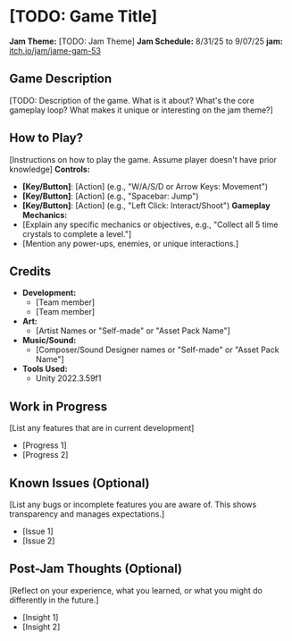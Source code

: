 # [TODO: Game Title]
**Jam Theme:** [TODO: Jam Theme]
**Jam Schedule:** 8/31/25 to 9/07/25
**jam:** [itch.io/jam/jame-gam-53](https://itch.io/jam/jame-gam-53)

## Game Description
[TODO: Description of the game. What is it about? What's the core gameplay loop? What makes it unique or interesting on the jam theme?]
## How to Play?
[Instructions on how to play the game. Assume player doesn't have prior knowledge]
**Controls:**
* **[Key/Button]**: [Action] (e.g., "W/A/S/D or Arrow Keys: Movement")
* **[Key/Button]**: [Action] (e.g., "Spacebar: Jump")
* **[Key/Button]**: [Action] (e.g., "Left Click: Interact/Shoot")
**Gameplay Mechanics:**
* [Explain any specific mechanics or objectives, e.g., "Collect all 5 time crystals to complete a level."]
* [Mention any power-ups, enemies, or unique interactions.]
## Credits
* **Development:**
    *   [Team member]
    *   [Team member]
* **Art:**
    * [Artist Names or "Self-made" or "Asset Pack Name"]
* **Music/Sound:**
    * [Composer/Sound Designer names or "Self-made" or "Asset Pack Name"]
* **Tools Used:**
    * Unity 2022.3.59f1
## Work in Progress
[List any features that are in current development]
* [Progress 1]
* [Progress 2]
## Known Issues (Optional)
[List any bugs or incomplete features you are aware of. This shows transparency and manages expectations.]
* [Issue 1]
* [Issue 2]
## Post-Jam Thoughts (Optional)
[Reflect on your experience, what you learned, or what you might do differently in the future.]
* [Insight 1]
* [Insight 2]
